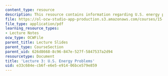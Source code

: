 ```yaml
---
content_type: resource
description: This resource contains information regarding U.S. energy problems.
file: https://ol-ocw-studio-app-production.s3.amazonaws.com/courses/15-031j-energy-decisions-markets-and-policies-spring-2012/e33c684ecb6fe6e5e91406bce579e859_MIT15_031JS12_lec3.pdf
file_type: application/pdf
learning_resource_types:
- Lecture Notes
ocw_type: OCWFile
parent_title: Lecture Slides
parent_type: CourseSection
parent_uid: 626d8668-8c96-847e-527f-5847537a2d94
resourcetype: Document
title: 'Lecture 3: U.S. Energy Problems'
uid: e33c684e-cb6f-e6e5-e914-06bce579e859
---
```

